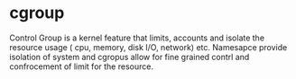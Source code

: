 # cgroup
Control Group is a kernel feature that limits, accounts and isolate the resource usage ( cpu, memory, disk I/O, network) etc. 
Namesapce provide isolation of system and cgropus allow for fine grained contrl and confrocement of limit for the resource. 
